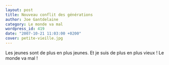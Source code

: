 ```yaml
---
layout: post
title: Nouveau conflit des générations
author: Joe Gantdelaine
category: Le monde va mal
wordpress_id: 419
date: "2007-10-21 11:03:00 +0200"
cover: petite-vieille.jpg
---
```


Les jeunes sont de plus en plus jeunes. Et je suis de plus en plus vieux ! Le
monde va mal !
